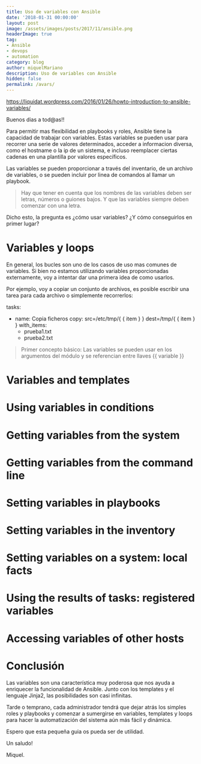 ```yaml
---
title: Uso de variables con Ansible
date: '2018-01-31 00:00:00'
layout: post
image: /assets/images/posts/2017/11/ansible.png
headerImage: true
tag:
- Ansible
- devops
- automation
category: blog
author: miquelMariano
description: Uso de variables con Ansible
hidden: false
permalink: /avars/
---
```


https://liquidat.wordpress.com/2016/01/26/howto-introduction-to-ansible-variables/

Buenos dias a tod@as!!

Para permitir mas flexibilidad en playbooks y roles, Ansible tiene la capacidad de trabajar con variables. Estas variables se pueden usar para recorrer una serie de valores determinados, acceder a informacion diversa, como el hostname o la ip de un sistema, e incluso reemplacer ciertas cadenas en una plantilla por valores específicos.

Las variables se pueden proporcionar a través del inventario, de un archivo de variables, o se pueden incluir por linea de comandos al llamar un playbook.

> Hay que tener en cuenta que los nombres de las variables deben ser letras, números o guiones bajos.
> Y que las variables siempre deben comenzar con una letra.


Dicho esto, la pregunta es ¿cómo usar variables? ¿Y cómo conseguirlos en primer lugar?

# Variables y loops

En general, los bucles son uno de los casos de uso mas comunes de variables. Si bien no estamos utilizando variables proporcionadas externamente, voy a intentar dar una primera idea de como usarlos.

Por ejemplo, voy a copiar un conjunto de archivos, es posible escribir una tarea para cada archivo o simplemente recorrerlos:

tasks:
  - name: Copia ficheros
    copy: 
      src=/etc/tmp/{ { item } }
      dest=/tmp/{ { item } }
    with_items:
      - prueba1.txt
      - prueba2.txt


> Primer concepto básico: Las variables se pueden usar en los argumentos del módulo y se referencian 
> entre llaves \{\{ variable \}\}

# Variables and templates

# Using variables in conditions

# Getting variables from the system

# Getting variables from the command line

# Setting variables in playbooks

# Setting variables in the inventory

# Setting variables on a system: local facts

# Using the results of tasks: registered variables

# Accessing variables of other hosts

# Conclusión

Las variables son una característica muy poderosa que nos ayuda a enriquecer la funcionalidad de Ansible. Junto con los templates y el lenguaje Jinja2, las posibilidades son casi infinitas.

Tarde o temprano, cada administrador tendrá que dejar atrás los simples roles y playbooks y comenzar a sumergirse en variables, templates y loops para hacer la automatización del sistema aún más fácil y dinámica.

Espero que esta pequeña guia os pueda ser de utilidad.

Un saludo!

Miquel.


